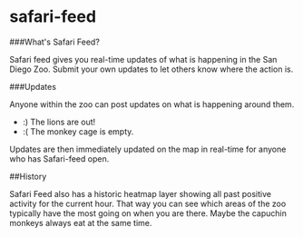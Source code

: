 safari-feed
===========

###What's Safari Feed?

Safari feed gives you real-time updates of what is happening in the San Diego Zoo. Submit your own updates to let others know where the action is.

###Updates

Anyone within the zoo can post updates on what is happening around them.

- :) The lions are out!
- :( The monkey cage is empty.

Updates are then immediately updated on the map in real-time for anyone who has Safari-feed open.

##History

Safari Feed also has a historic heatmap layer showing all past positive activity for the current hour. That way you can see which areas of the zoo typically have the most going on when you are there. Maybe the capuchin monkeys always eat at the same time.
